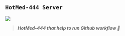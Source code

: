 <strong><h2><code>HotMed-444 Server</code></h2></strong>

<img src='https://telegra.ph/file/eca12e6138add3d2d348f.jpg'>


<blockquote><strong><i>HotMed-444 that help to run Github workflow 🥀</i></strong></blockquote>

